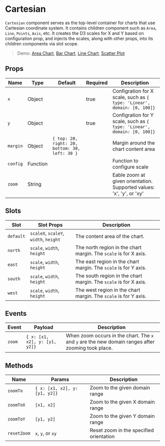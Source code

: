 # Cartesian

`Cartesian` component serves as the top-level container for charts that use Cartesian coordinate system. It contains children component such as `Area`, `Line`, `Points`, `Axis`, etc. It creates the D3 scales for X and Y based on configuration prop, and injects the scales, along with other props, into its children components via slot scope.

> Demo: [Area Chart](#/gallery/area-chart), [Bar Chart](#/gallery/bar-chart), [Line Chart](#/gallery/line-chart), [Scatter Plot](#/gallery/scatter-plot)

## Props

Name             | Type       | Default      | Required | Description
---------------- | ---------- | ------------ | -------- | -----------------------
`x`              | Object     |              | true     | Configration for X scale, such as `{ type: 'Linear', domain: [0, 100]}`
`y`              | Object     |              | true     | Configration for Y scale, such as `{ type: 'Linear', domain: [0, 100]}`
`margin`         | Object     | `{ top: 20, right: 20, bottom: 30, left: 30 }` |          | Margin around the chart content area
`config`         | Function   |              |          | Function to configure scale
`zoom`           | String     |              |          | Eable zoom at given orientation. Supported values: 'x', 'y', or 'xy'

## Slots

Slot             | Slot Props       | Description
---------------- | ---------------- | -----------------------
`default`        | `scaleX`, `scaleY`, `width`, `height` | The content area of the chart.
`north`          | `scale`, `width`, `height` | The north region in the chart margin. The `scale` is for X axis.
`east`           | `scale`, `width`, `height` | The east region in the chart margin. The `scale` is for Y axis.
`south`          | `scale`, `width`, `height` | The south region in the chart margin. The `scale` is for X axis.
`west`           | `scale`, `width`, `height` | The west region in the chart margin. The `scale` is for Y axis.

## Events

Event            | Payload         | Description
---------------- | --------------- | -----------------------
`zoom`           | `{ x: [x1, x2], y: [y1, y2]}` | When zoom occurs in the chart. The `x` and `y` are the new domain ranges after zooming took place.

## Methods

Name             | Params            | Description
---------------- | ----------------- | -----------------------
`zoomTo`         | `{ x: [x1, x2], y: [y1, y2]}` | Zoom to the given domain range
`zoomToX`        | `[x1, x2]`        | Zoom to the given X domain range
`zoomToY`        | `[y1, y2]`        | Zoom to the given Y domain range
`resetZoom`      | `x`, `y`, or `xy` | Reset zoom in the specified orientation
